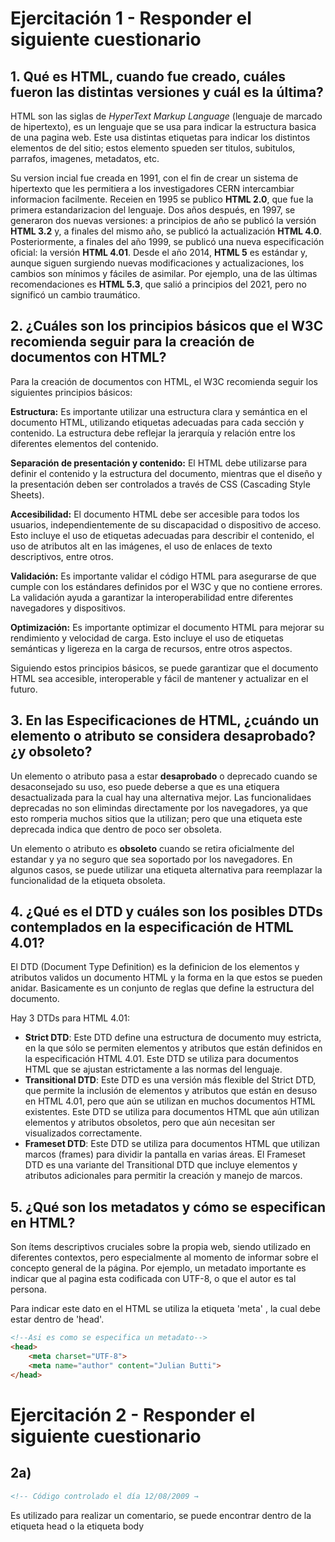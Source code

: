 # Ejercitación 1 - Responder el siguiente cuestionario

## 1. Qué es HTML, cuando fue creado, cuáles fueron las distintas versiones y cuál es la última?

HTML son las siglas de *HyperText Markup Language* (lenguaje de marcado de hipertexto), es un lenguaje que se usa para indicar la estructura basica de una pagina web. Este usa distintas etiquetas para indicar los distintos elementos de del sitio; estos elemento spueden ser titulos, subitulos, parrafos, imagenes, metadatos, etc.

Su version incial fue creada en 1991, con el fin de crear un sistema de hipertexto que les permitiera a los investigadores CERN intercambiar informacion facilmente. Receien en 1995 se publico **HTML 2.0**, que fue la primera estandarizacion del lenguaje. Dos años después, en 1997, se generaron dos nuevas versiones: a principios de año se publicó la versión **HTML 3.2** y, a finales del mismo año, se publicó la actualización **HTML 4.0**. Posteriormente, a finales del año 1999, se publicó una nueva especificación oficial: la versión **HTML 4.01**. Desde el año 2014, **HTML 5** es estándar y, aunque siguen surgiendo nuevas modificaciones y actualizaciones, los cambios son mínimos y fáciles de asimilar. Por ejemplo, una de las últimas recomendaciones es **HTML 5.3**, que salió a principios del 2021, pero no significó un cambio traumático. 


## 2. ¿Cuáles son los principios básicos que el W3C recomienda seguir para la creación de documentos con HTML?

Para la creación de documentos con HTML, el W3C recomienda seguir los siguientes principios básicos:

**Estructura:** Es importante utilizar una estructura clara y semántica en el documento HTML, utilizando etiquetas adecuadas para cada sección y contenido. La estructura debe reflejar la jerarquía y relación entre los diferentes elementos del contenido.

**Separación de presentación y contenido:** El HTML debe utilizarse para definir el contenido y la estructura del documento, mientras que el diseño y la presentación deben ser controlados a través de CSS (Cascading Style Sheets).

**Accesibilidad:** El documento HTML debe ser accesible para todos los usuarios, independientemente de su discapacidad o dispositivo de acceso. Esto incluye el uso de etiquetas adecuadas para describir el contenido, el uso de atributos alt en las imágenes, el uso de enlaces de texto descriptivos, entre otros.

**Validación:** Es importante validar el código HTML para asegurarse de que cumple con los estándares definidos por el W3C y que no contiene errores. La validación ayuda a garantizar la interoperabilidad entre diferentes navegadores y dispositivos.

**Optimización:** Es importante optimizar el documento HTML para mejorar su rendimiento y velocidad de carga. Esto incluye el uso de etiquetas semánticas y ligereza en la carga de recursos, entre otros aspectos.

Siguiendo estos principios básicos, se puede garantizar que el documento HTML sea accesible, interoperable y fácil de mantener y actualizar en el futuro.

## 3. En las Especificaciones de HTML, ¿cuándo un elemento o atributo se considera desaprobado? ¿y obsoleto?

Un elemento o atributo pasa a estar **desaprobado** o deprecado cuando se desaconsejado su uso, eso puede deberse a que es una etiquera desactualizada para la cual hay una alternativa mejor. Las funcionalidaes deprecadas no son elimindas directamente por los navegadores, ya que esto romperia muchos sitios que la utilizan; pero que una etiqueta este deprecada indica que dentro de poco ser obsoleta.

Un elemento o atributo es **obsoleto** cuando se retira oficialmente del estandar y ya no seguro que sea soportado por los navegadores. En algunos casos, se puede utilizar una etiqueta alternativa para reemplazar la funcionalidad de la etiqueta obsoleta.

        
## 4. ¿Qué es el DTD y cuáles son los posibles DTDs contemplados en la especificación de HTML 4.01?

El DTD (Document Type Definition) es la definicion de los elementos y atributos validos un documento HTML y la forma en la que estos se pueden anidar. Basicamente es un conjunto de reglas que define la estructura del documento.

Hay 3 DTDs para HTML 4.01:
* **Strict DTD**: Este DTD define una estructura de documento muy estricta, en la que sólo se permiten elementos y atributos que están definidos en la especificación HTML 4.01. Este DTD se utiliza para documentos HTML que se ajustan estrictamente a las normas del lenguaje.
* **Transitional DTD**: Este DTD es una versión más flexible del Strict DTD, que permite la inclusión de elementos y atributos que están en desuso en HTML 4.01, pero que aún se utilizan en muchos documentos HTML existentes. Este DTD se utiliza para documentos HTML que aún utilizan elementos y atributos obsoletos, pero que aún necesitan ser visualizados correctamente.
* **Frameset DTD**: Este DTD se utiliza para documentos HTML que utilizan marcos (frames) para dividir la pantalla en varias áreas. El Frameset DTD es una variante del Transitional DTD que incluye elementos y atributos adicionales para permitir la creación y manejo de marcos.


## 5. ¿Qué son los metadatos y cómo se especifican en HTML?
Son ítems descriptivos cruciales sobre la propia web, siendo utilizado en diferentes contextos, pero especialmente al momento de informar sobre el concepto general de la página. Por ejemplo, un metadato importante es indicar que al pagina esta codificada con UTF-8, o que el autor es tal persona.

Para indicar este dato en el HTML se utiliza la etiqueta 'meta' , la cual debe estar dentro de 'head'.
```html
<!--Asi es como se especifica un metadato-->
<head>
    <meta charset="UTF-8">
    <meta name="author" content="Julian Butti">
</head> 
```

# Ejercitación 2 - Responder el siguiente cuestionario

## 2a)
```html
<!-- Código controlado el día 12/08/2009 →
```

Es utilizado para realizar un comentario, se puede encontrar dentro de la etiqueta head o la etiqueta body
<!-- es utilizado para abrir el comentario, y el tetxo que le sigue es el comentario propiamente dicho.
Los comentarios no son obligatorios

## 2b) 
```html
<div id="bloque1">Contenido del bloque1</div>
```

Es un bloque div, se coloca dentro body, el efecto que produce es el de crear un segmento que puede tener contenido, como es ente caso es el texto "Contenido del bloque1".
Tiene un atributo id cuyo valor es "bloque1".
No es obligatorio

## 2c) 
```html
<img src="" alt="lugar imagen" id="im1" name="im1" width="32" height="32" longdesc="detalles.htm" />
```

<img/> es una etiqueta utlizada para colocar una imagen, se coloca dentro del body y tiene varios atributos como src (en este caso no tiene valor), alt cuyo valor es lugar imagen",
id cuyo valor es "im1", name cuyo valor es "im1", width cuyo valor es "32", height cuyo valor es "32", longdesc cuyo valor es "detalles.htm".
No es obligatorio
        
## 2d) 
```html
<meta name="keywords" lang="es" content="casa, compra, venta, alquiler " />
<meta http-equiv="expires" content="16-Sep-2019 7:49 PM" />
```

<meta/> es una etiqueta ulizada para aportar información sobre el documento ,se coloca dentro del head

No es obligatoria.

## 2e) 
```html
<a href="http://www.e-style.com.ar/resumen.html" type="text/html" hreflang="es" charset="utf-8"
rel="help">Resumen HTML </a>
```

La etiqueta <a/> es utlizada para especificar un hipervinculo, se coloca dentro el body, tiene varios atributos como href donde se indica la direccion a la cual se quiere acceder, en este caso http://www.e-style.com.ar/resumen.html, 
type cuyo valor es "text/html", hreflang cuyo valor es "es", charset cuyo valor es "utf-8", rel cuyo valor es "help", y el texto "Resumen HTML" es el que se verá en la pagina como enlace
No es obligatoria

## 2f)
 ```html
<table width="200" summary="Datos correspondientes al ejercicio vencido">
    <caption align="top"> Título </caption>
    <tr>
        <th scope="col">&nbsp;</th>
        <th scope="col">A</th>
        <th scope="col">B</th>
        <th scope="col">C</th>
    </tr>
    <tr>
        <th scope="row">1º</th>
        <td>&nbsp;</td>
        <td>&nbsp;</td>
        <td>&nbsp;</td>
    </tr>
    <tr>
        <th scope="row">2º</th>
        <td>&nbsp;</td>
        <td>&nbsp;</td>
        <td>&nbsp;</td>
    </tr>
</table>
```

En este caso nos encontramos con las etiquetas <table/>, <caption/>, <tr/>, <th/> y <td/>. Estas son utilizadas dentro del body
La etiqueta <table/> es utilizada para indicar que se esta creando una tabla, la etiqueta <caption/> le da el titulo a la tabla, <tr/> es utlizada para indicar en comienzo de una fila de la tabla, <th/> se utiliza para marcar la primera fila de una tabla, mientras que <td/> es para indicar las celdas de la misma.
Dentro de la etiqueta <table/> encontramos los atributos: width="200" summary="Datos correspondientes al ejercicio vencido", dentro de la estiqueta <th/> encontramos el atributo scope que toma los valores de "col"o de "row"
No son obligatorias


# Ejercitación 3 -En cada caso, explicar las diferencias entre los segmentos de código y sus visualizaciones:

## 3a)
 
```html 
a href="http://www.google.com.ar">Click aquí para ir a Google</a>
<a href="http://www.google.com.ar" target="_blank">Click aquí para ir a Google</a>
<a href="http://www. google.com.ar" type="text/html" hreflang="es" charset="utf-8" rel="help">
<a href="#">Click aquí para ir a Google</a>
<a href="#arriba">Click aquí para volver arriba</a>
<a name="arriba" id="arriba"></a>
```

En el primer código que utiliza la etiqueta <a/> nos lleva a la pagina "http://www.google.com.ar" en una nueva pestaña, el segundo nos lleva a la misma pagina pero en la misma pestaña que nos encontrabamos.En el tercer segmento al no tener ningun texto entre la aperturra y cerradura de esta, no podremos observar el enlace en la página
En el cuarto segmento de código, al no haber un href que nos indique a que parte de la página ir, al hacer click en el enlace no nos iremos hacia ninguna otra página o moveremos dentro de la misma página
Ahora bien, el quinto y sexto segmento se complementan ya que el href="#arriba" nos llevara a la parte de la pagina donde haya una etiqueta con el id="arriba", que en este caso tambien es una etiqueta <a/>

## 3b)



















## 3d)
La diferencia entre estos dos códigos no es algo visual, ya que ambos se ven exactamente igual en una página, sino que la diferencia cae en que la etiqueta <th/> de por si pone el texto en negrita y lo ubica en el centro.
Esto nos permite escribir menos etiquetas como la de <strong/> y <div/> y codigo CSS como el v align="center">

## 3f) Este caso es similar al enterior, los dos codigos no se distinguen visualmente en la página pero como se puede observar el primer código es mas acotado, ya que la etiqueta <caption/> nos evita tener que agregar en códgio CSS 

